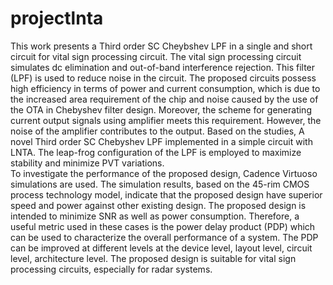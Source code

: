 # projectlnta
This work presents a Third order SC Cheybshev LPF in a single and short circuit for vital sign processing circuit. The vital sign processing circuit simulates dc elimination and out-of-band interference rejection. This filter (LPF) is used to reduce noise in the circuit. The proposed circuits possess high efficiency in terms of power and current consumption, which is due to the increased area requirement of the chip and noise caused by the use of the OTA in Chebyshev filter design. Moreover, the scheme for generating current output signals using amplifier meets this requirement. However, the noise of the amplifier contributes to the output. Based on the studies, A novel Third order SC Chebyshev LPF implemented in a simple circuit with LNTA. The leap-frog configuration of the LPF is employed to maximize stability and minimize PVT variations.                     
To investigate the performance of the proposed design, Cadence Virtuoso simulations are used. The simulation results, based on the 45-rim CMOS process technology model, indicate that the proposed design have superior speed and power against other existing design. The proposed design is intended to minimize SNR as well as power consumption. Therefore, a useful metric used in these cases is the power delay product (PDP) which can be used to characterize the overall performance of a system. The PDP can be improved at different levels at the device level, layout level, circuit level, architecture level. The proposed design is suitable for vital sign processing circuits, especially for radar systems.
